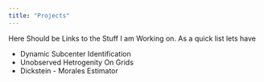 ```yaml
---
title: "Projects"
---
```


Here Should be Links to the Stuff I am Working on. As a quick list lets have

- Dynamic Subcenter Identification
- Unobserved Hetrogenity On Grids
- Dickstein - Morales Estimator
